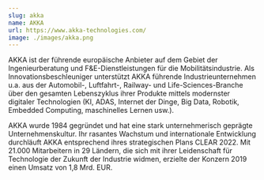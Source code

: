 ```yaml
---
slug: akka
name: AKKA
url: https://www.akka-technologies.com/
image: ./images/akka.png
---
```

AKKA ist der führende europäische Anbieter auf dem Gebiet der Ingenieurberatung und F&E-Dienstleistungen für die Mobilitätsindustrie. Als Innovationsbeschleuniger unterstützt AKKA führende Industrieunternehmen u.a. aus der Automobil-, Luftfahrt-, Railway- und Life-Sciences-Branche über den gesamten Lebenszyklus ihrer Produkte mittels modernster digitaler Technologien (KI, ADAS, Internet der Dinge, Big Data, Robotik, Embedded Computing, maschinelles Lernen usw.).

AKKA wurde 1984 gegründet und hat eine stark unternehmerisch geprägte Unternehmenskultur. Ihr rasantes Wachstum und internationale Entwicklung durchläuft AKKA entsprechend ihres strategischen Plans CLEAR 2022. Mit 21.000 Mitarbeitern in 29 Ländern, die sich mit ihrer Leidenschaft für Technologie der Zukunft der Industrie widmen, erzielte der Konzern 2019 einen Umsatz von 1,8 Mrd. EUR.